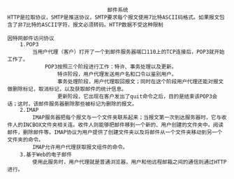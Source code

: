                                    邮件系统
    HTTP是拉取协议，SMTP是推送协议，SMTP要求每个报文使用7比特ASCII码格式。如果报文包含了非7比特的ASCII字符，报文必须转码。HTTP数据不受这种限制

    因特网邮件访问协议
        1.POP3
            当用户代理（客户）打开了一个到邮件服务器端口110上的TCP连接后，POP3就开始工作了。
                POP3按照三个阶段进行工作：特许、事务处理以及更新。
                    特许阶段，用户代理发送用户名和口令以鉴别用户。
                    事务处理阶段，用户代理取回报文；同时在这个阶段用户代理还能对报文做删除标记，取消标记，以及获取邮件的统计信息。
                    更新阶段，它出现在客户发出了quit命令之后，目的是结束该POP3会话；这时，该邮件服务器删除那些被标记为删除的报文。
        2.IMAP
            IMAP服务器把每个报文与一个文件夹联系起来；当报文第一次到达服务器时，它与收件人的INCBOX文件夹相关连。收件人则能够把邮件移到一个新的、用户创建的文件夹中。阅读邮件，删除邮件等。IMAP协议为用户提供了创建文件夹以及将邮件从一个文件夹移动到另一个文件夹的命令。
            IMAP允许用户代理获取报文组件的命令。
        3.基于Web的电子邮件
            使用此服务时，用户代理就是普通浏览器，用户和他远程邮箱之间的通信则通过HTTP进行。